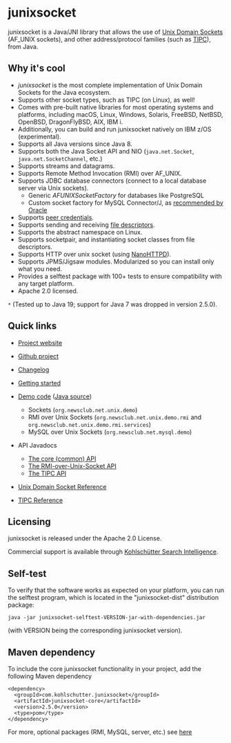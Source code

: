 # junixsocket

junixsocket is a Java/JNI library that allows the use of
[Unix Domain Sockets](https://en.wikipedia.org/wiki/Unix_domain_socket) (AF_UNIX sockets), and
other address/protocol families (such as [TIPC](http://tipc.io/)), from Java.

## Why it's cool

* *junixsocket* is the most complete implementation of Unix Domain Sockets for the Java ecosystem.
* Supports other socket types, such as TIPC (on Linux), as well!
* Comes with pre-built native libraries for most operating systems and platforms, including
  macOS, Linux, Windows, Solaris, FreeBSD, NetBSD, OpenBSD, DragonFlyBSD, AIX, IBM i.
* Additionally, you can build and run junixsocket natively on IBM z/OS (experimental).
* Supports all Java versions since Java 8.
* Supports both the Java Socket API and NIO (`java.net.Socket`, `java.net.SocketChannel`, etc.)
* Supports streams and datagrams.
* Supports Remote Method Invocation (RMI) over AF_UNIX.
* Supports JDBC database connectors (connect to a local database server via Unix sockets).
    * Generic *AFUNIXSocketFactory* for databases like PostgreSQL
    * Custom socket factory for MySQL Connector/J, as [recommended by Oracle](https://dev.mysql.com/doc/connector-j/8.0/en/connector-j-unix-socket.html)
* Supports [peer credentials](https://kohlschutter.github.io/junixsocket/peercreds.html).
* Supports sending and receiving [file descriptors](https://kohlschutter.github.io/junixsocket/filedescriptors.html).
* Supports the abstract namespace on Linux.
* Supports socketpair, and instantiating socket classes from file descriptors.
* Supports HTTP over unix socket (using [NanoHTTPD](https://github.com/NanoHttpd/nanohttpd)).
* Supports JPMS/Jigsaw modules. Modularized so you can install only what you need.
* Provides a selftest package with 100+ tests to ensure compatibility with any target platform.
* Apache 2.0 licensed.

`*` (Tested up to Java 19; support for Java 7 was dropped in version 2.5.0).

## Quick links

 * [Project website](https://kohlschutter.github.io/junixsocket/)
 * [Github project](https://github.com/kohlschutter/junixsocket/)
 * [Changelog](https://kohlschutter.github.io/junixsocket/changelog.html)
 * [Getting started](https://kohlschutter.github.io/junixsocket/quickstart.html)
 * [Demo code](https://kohlschutter.github.io/junixsocket/demo.html) ([Java source](https://kohlschutter.github.io/junixsocket/junixsocket-demo/xref/index.html))
    - Sockets (`org.newsclub.net.unix.demo`)
    - RMI over Unix Sockets (`org.newsclub.net.unix.demo.rmi` and `org.newsclub.net.unix.demo.rmi.services`)
    - MySQL over Unix Sockets  (`org.newsclub.net.mysql.demo`)

  * API Javadocs
    - [The core (common) API](https://kohlschutter.github.io/junixsocket/junixsocket-common/apidocs/org.newsclub.net.unix/org/newsclub/net/unix/package-summary.html)
    - [The RMI-over-Unix-Socket API](https://kohlschutter.github.io/junixsocket/junixsocket-rmi/apidocs/org.newsclub.net.unix.rmi/org/newsclub/net/unix/rmi/package-summary.html)
    - [The TIPC API](https://kohlschutter.github.io/junixsocket/junixsocket-tipc/apidocs/org.newsclub.net.unix.tipc/org/newsclub/net/unix/tipc/package-summary.html)
    
  * [Unix Domain Socket Reference](https://kohlschutter.github.io/junixsocket/unixsockets.html)
  * [TIPC Reference](http://tipc.io)

## Licensing

junixsocket is released under the Apache 2.0 License.

Commercial support is available through [Kohlschütter Search Intelligence](http://www.kohlschutter.com/).

## Self-test

To verify that the software works as expected on your platform, you can run the selftest program,
which is located in the "junixsocket-dist" distribution package:

```
java -jar junixsocket-selftest-VERSION-jar-with-dependencies.jar 
```

(with VERSION being the corresponding junixsocket version).

## Maven dependency

To include the core junixsocket functionality in your project, add the following Maven dependency

```
<dependency>
  <groupId>com.kohlschutter.junixsocket</groupId>
  <artifactId>junixsocket-core</artifactId>
  <version>2.5.0</version>
  <type>pom</type>
</dependency>
```

For more, optional packages (RMI, MySQL, server, etc.) see [here](https://kohlschutter.github.io/junixsocket/dependency.html)
